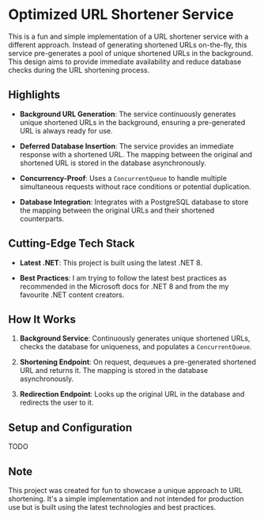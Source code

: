 # Optimized URL Shortener Service

This is a fun and simple implementation of a URL shortener service with a different approach. Instead of generating shortened URLs on-the-fly, this service pre-generates a pool of unique shortened URLs in the background. This design aims to provide immediate availability and reduce database checks during the URL shortening process.

## Highlights

- **Background URL Generation**: The service continuously generates unique shortened URLs in the background, ensuring a pre-generated URL is always ready for use.
  
- **Deferred Database Insertion**: The service provides an immediate response with a shortened URL. The mapping between the original and shortened URL is stored in the database asynchronously.
  
- **Concurrency-Proof**: Uses a `ConcurrentQueue` to handle multiple simultaneous requests without race conditions or potential duplication.
  
- **Database Integration**: Integrates with a PostgreSQL database to store the mapping between the original URLs and their shortened counterparts.

## Cutting-Edge Tech Stack

- **Latest .NET**: This project is built using the latest .NET 8.
  
- **Best Practices**: I am trying to follow the latest best practices as recommended in the Microsoft docs for .NET 8 and from the my favourite .NET content creators.

## How It Works

1. **Background Service**: Continuously generates unique shortened URLs, checks the database for uniqueness, and populates a `ConcurrentQueue`.
  
2. **Shortening Endpoint**: On request, dequeues a pre-generated shortened URL and returns it. The mapping is stored in the database asynchronously.
  
3. **Redirection Endpoint**: Looks up the original URL in the database and redirects the user to it.

## Setup and Configuration

TODO

## Note

This project was created for fun to showcase a unique approach to URL shortening. It's a simple implementation and not intended for production use but is built using the latest technologies and best practices.
